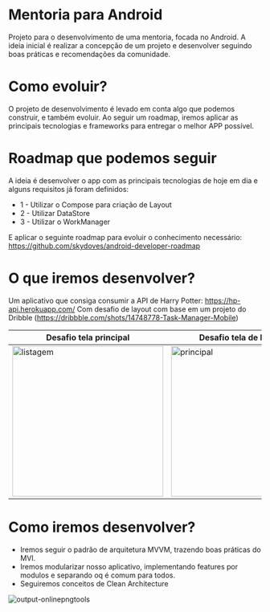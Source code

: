 # Mentoria para Android

Projeto para o desenvolvimento de uma mentoria, focada no Android. A ideia inicial é realizar a concepção de um projeto e desenvolver seguindo boas práticas e recomendações da comunidade.

# Como evoluir?

O projeto de desenvolvimento é levado em conta algo que podemos construir, e também evoluir. Ao seguir um roadmap, iremos aplicar as principais tecnologias e frameworks para entregar o melhor APP possível.

# Roadmap que podemos seguir

A ideia é desenvolver o app com as principais tecnologias de hoje em dia e alguns requisitos já foram definidos:

- 1 - Utilizar o Compose para criação de Layout
- 2 - Utilizar DataStore
- 3 - Utilizar o WorkManager

E aplicar o seguinte roadmap para evoluir o conhecimento necessário: https://github.com/skydoves/android-developer-roadmap

# O que iremos desenvolver?

Um aplicativo que consiga consumir a API de Harry Potter: https://hp-api.herokuapp.com/
Com desafio de layout com base em um projeto do Dribble (https://dribbble.com/shots/14748778-Task-Manager-Mobile)

|Desafio tela principal | Desafio tela de listagem |
|----------|----------|
| <img src="https://user-images.githubusercontent.com/22418520/189264074-fb801ff7-e5df-4537-8b8c-f2b4fcbc97f1.png" alt="listagem" width="300"/> | <img src="https://user-images.githubusercontent.com/22418520/189263926-f0e7fc83-8a5d-4ee9-b3be-7cec407e0793.png" alt="principal" width="300"/> |


# Como iremos desenvolver?

- Iremos seguir o padrão de arquitetura MVVM, trazendo boas práticas do MVI.
- Iremos modularizar nosso aplicativo, implementando features por modulos e separando oq é comum para todos.
- Seguiremos conceitos de Clean Architecture

![output-onlinepngtools](https://user-images.githubusercontent.com/22418520/188058006-ae6c4aa7-222a-47c5-a198-803363818570.png)

